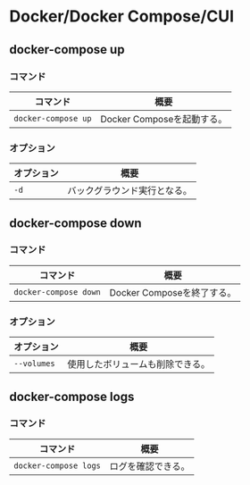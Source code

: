 # Docker/Docker Compose/CUI

## docker-compose up

### コマンド

| コマンド            | 概要                       |
| ------------------- | -------------------------- |
| `docker-compose up` | Docker Composeを起動する。 |

### オプション

| オプション | 概要                         |
| ---------- | ---------------------------- |
| `-d`       | バックグラウンド実行となる。 |

## docker-compose down

### コマンド

| コマンド              | 概要                       |
| --------------------- | -------------------------- |
| `docker-compose down` | Docker Composeを終了する。 |

### オプション

| オプション  | 概要                             |
| ----------- | -------------------------------- |
| `--volumes` | 使用したボリュームも削除できる。 |

## docker-compose logs

### コマンド

| コマンド              | 概要               |
| --------------------- | ------------------ |
| `docker-compose logs` | ログを確認できる。 |
